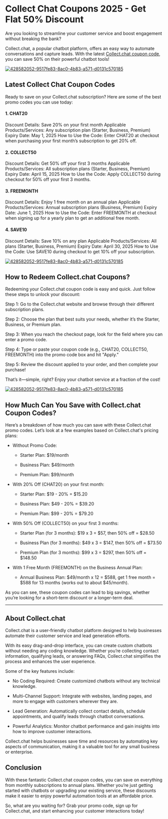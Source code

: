 # Collect Chat Coupons 2025 - Get Flat 50% Discount

Are you looking to streamline your customer service and boost engagement without breaking the bank?

Collect.chat, a popular chatbot platform, offers an easy way to automate conversations and capture leads. With the latest [Collect.chat coupon code](https://collect.chat/#_r_shadow), you can save 50% on their powerful chatbot tools!

[![428582052-9517fe83-8ac0-4b83-a571-d0131c570185](https://github.com/user-attachments/assets/4c6a6e7b-438b-4fdf-97d4-71131766ecbd)](https://collect.chat/#_r_shadow)

## Latest Collect Chat Coupon Codes

Ready to save on your Collect.chat subscription? Here are some of the best promo codes you can use today:

#### 1. CHAT20

Discount Details: Save 20% on your first month
Applicable Products/Services: Any subscription plan (Starter, Business, Premium)
Expiry Date: May 1, 2025
How to Use the Code: Enter CHAT20 at checkout when purchasing your first month’s subscription to get 20% off.

#### 2. COLLECT50

Discount Details: Get 50% off your first 3 months
Applicable Products/Services: All subscription plans (Starter, Business, Premium)
Expiry Date: April 15, 2025
How to Use the Code: Apply COLLECT50 during checkout for 50% off your first 3 months.

#### 3. FREEMONTH

Discount Details: Enjoy 1 free month on an annual plan
Applicable Products/Services: Annual subscription plans (Business, Premium)
Expiry Date: June 1, 2025
How to Use the Code: Enter FREEMONTH at checkout when signing up for a yearly plan to get an additional free month.

#### 4. SAVE10

Discount Details: Save 10% on any plan
Applicable Products/Services: All plans (Starter, Business, Premium)
Expiry Date: April 30, 2025
How to Use the Code: Use SAVE10 during checkout to get 10% off your subscription.

[![428582052-9517fe83-8ac0-4b83-a571-d0131c570185](https://github.com/user-attachments/assets/4c6a6e7b-438b-4fdf-97d4-71131766ecbd)](https://collect.chat/#_r_shadow)

## How to Redeem Collect.chat Coupons?

Redeeming your Collect.chat coupon code is easy and quick. Just follow these steps to unlock your discount:

Step 1: Go to the Collect.chat website and browse through their different subscription plans.

Step 2: Choose the plan that best suits your needs, whether it’s the Starter, Business, or Premium plan.

Step 3: When you reach the checkout page, look for the field where you can enter a promo code.

Step 4: Type or paste your coupon code (e.g., CHAT20, COLLECT50, FREEMONTH) into the promo code box and hit "Apply."

Step 5: Review the discount applied to your order, and then complete your purchase!

That’s it—simple, right? Enjoy your chatbot service at a fraction of the cost!

[![428582052-9517fe83-8ac0-4b83-a571-d0131c570185](https://github.com/user-attachments/assets/4c6a6e7b-438b-4fdf-97d4-71131766ecbd)](https://collect.chat/#_r_shadow)

## How Much Can You Save with Collect.chat Coupon Codes?

Here’s a breakdown of how much you can save with these Collect.chat promo codes. Let’s look at a few examples based on Collect.chat's pricing plans:

* Without Promo Code:

  * Starter Plan: $19/month

  * Business Plan: $49/month

  * Premium Plan: $99/month
* With 20% Off (CHAT20) on your first month:

  * Starter Plan: $19 - 20% = $15.20

  * Business Plan: $49 - 20% = $39.20

  * Premium Plan: $99 - 20% = $79.20
* With 50% Off (COLLECT50) on your first 3 months:

  * Starter Plan (for 3 months): $19 x 3 = $57, then 50% off = $28.50

  * Business Plan (for 3 months): $49 x 3 = $147, then 50% off = $73.50

  * Premium Plan (for 3 months): $99 x 3 = $297, then 50% off = $148.50
* With 1 Free Month (FREEMONTH) on the Business Annual Plan:

  * Annual Business Plan: $49/month x 12 = $588, get 1 free month = $588 for 13 months (works out to about $45/month).

As you can see, these coupon codes can lead to big savings, whether you’re looking for a short-term discount or a longer-term deal.

---

## About Collect.chat

Collect.chat is a user-friendly chatbot platform designed to help businesses automate their customer service and lead generation efforts.

With its easy drag-and-drop interface, you can create custom chatbots without needing any coding knowledge. Whether you’re collecting contact information, qualifying leads, or answering FAQs, Collect.chat simplifies the process and enhances the user experience.

Some of the key features include:

* No Coding Required: Create customized chatbots without any technical knowledge.

* Multi-Channel Support: Integrate with websites, landing pages, and more to engage with customers wherever they are.

* Lead Generation: Automatically collect contact details, schedule appointments, and qualify leads through chatbot conversations.

* Powerful Analytics: Monitor chatbot performance and gain insights into how to improve customer interactions.

Collect.chat helps businesses save time and resources by automating key aspects of communication, making it a valuable tool for any small business or enterprise.

## Conclusion

With these fantastic Collect.chat coupon codes, you can save on everything from monthly subscriptions to annual plans. Whether you’re just getting started with chatbots or upgrading your existing service, these discounts make it easier to enjoy powerful automation tools at an affordable price.

So, what are you waiting for? Grab your promo code, sign up for Collect.chat, and start enhancing your customer interactions today!
